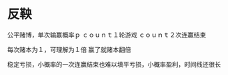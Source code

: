 # 反鞅

公平赌博，单次输赢概率ｐ
ｃｏｕｎｔ１轮游戏
ｃｏｕｎｔ２次连赢结束

每次赌本为１，可理解为１倍
赢了就赌本翻倍

稳定亏损，小概率的一次连赢结束也难以填平亏损，小概率盈利，时间线还很长

